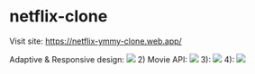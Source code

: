 # netflix-clone
Visit site:
https://netflix-ymmy-clone.web.app/

Adaptive & Responsive design:
![](https://i.imgur.com/UNv3Pcd.png)
2) Movie API:
![](https://i.imgur.com/zbv6ksZ.png)
3):
![](https://i.imgur.com/yb5lgWg.png)
4):
![](https://i.imgur.com/x2l0K9j.png)